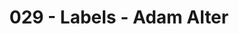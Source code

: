 ---
categories: [podcasts]
title: 029 - Labels - Adam Alter
air_date: Fri  1 August, 2014
short_url: http://pca.st/WzuY
show_name: You Are Not So Smart
show_website: http://youarenotsosmart.com
source: http://traffic.libsyn.com/youarenotsosmart/029_-_Labels_-_Adam_Alter_1.mp3
thumbnail: http://assets.libsyn.com/content/6414009.jpg
---